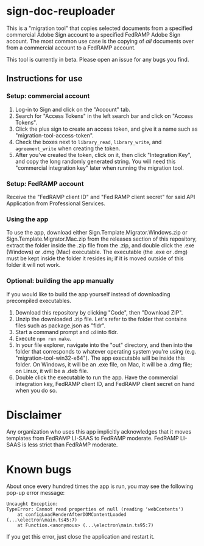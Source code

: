 # sign-doc-reuploader

This is a "migration tool" that copies selected documents from a specified commercial Adobe Sign account to a specified FedRAMP Adobe Sign account. The most common use case is the copying of *all* documents over from a commercial account to a FedRAMP account.

This tool is currently in beta. Please open an issue for any bugs you find.

## Instructions for use

### Setup: commercial account

1. Log-in to Sign and click on the "Account" tab.
2. Search for "Access Tokens" in the left search bar and click on "Access Tokens".
3. Click the plus sign to create an access token, and give it a name such as "migration-tool-access-token".
4. Check the boxes next to `library_read`, `library_write`, and `agreement_write` when creating the token.
5. After you've created the token, click on it, then click "Integration Key", and copy the long randomly generated string. You will need this "commercial integration key" later when running the migration tool.

### Setup: FedRAMP account

Receive the "FedRAMP client ID" and "Fed RAMP client secret" for said API Application from Professional Services.

### Using the app

To use the app, download either Sign.Template.Migrator.Windows.zip or Sign.Template.Migrator.Mac.zip from the releases section of this repository, extract the folder inside the .zip file from the .zip, and double click the .exe (Windows) or .dmg (Mac) executable. The executable (the .exe or .dmg) must be kept inside the folder it resides in; if it is moved outside of this folder it will not work. 

### Optional: building the app manually

If you would like to build the app yourself instead of downloading precompiled executables.

1. Download this repository by clicking "Code", then "Download ZIP".
2. Unzip the downloaded .zip file. Let's refer to the folder that contains files such as package.json as "fldr".
3. Start a command prompt and `cd` into fldr.
4. Execute `npm run make`.
5. In your file explorer, navigate into the "out" directory, and then into the folder that corresponds to whatever operating system you're using (e.g. "migration-tool-win32-x64"). The app executable will be inside this folder. On Windows, it will be an .exe file, on Mac, it will be a .dmg file; on Linux, it will be a .deb file.
6. Double click the executable to run the app. Have the commercial integration key, FedRAMP client ID, and FedRAMP client secret on hand when you do so.

# Disclaimer

Any organization who uses this app implicitly acknowledges that it moves templates from FedRAMP LI-SAAS to FedRAMP moderate. FedRAMP LI-SAAS is less strict than FedRAMP moderate.

# Known bugs

About once every hundred times the app is run, you may see the following pop-up error message:

```
Uncaught Exception:
TypeError: Cannot read properties of null (reading 'webContents')
	at configLoadRenderAfterDOMContentLoaded (...\electron\main.ts45:7)
	at Function.<anonymous> (...\electron\main.ts95:7)
```

If you get this error, just close the application and restart it.
